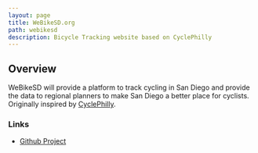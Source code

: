 ```yaml
---
layout: page
title: WeBikeSD.org
path: webikesd
description: Bicycle Tracking website based on CyclePhilly
---
```


## Overview

WeBikeSD will provide a platform to track cycling in San Diego and provide the data to regional planners to make San Diego a better place for cyclists. Originally inspired by [CyclePhilly](http://www.cyclephilly.org).

### Links

* [Github Project](https://github.com/opensandiego/WeBikeSD)





